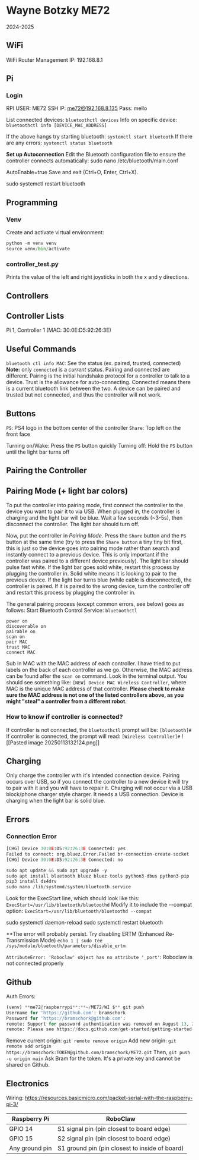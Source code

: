 # Wayne Botzky ME72

2024-2025

## WiFi

WiFi Router Management IP: 192.168.8.1

## Pi

### Login

RPI USER: ME72
SSH IP: me72@192.168.8.135
Pass: mello

List connected devices: `bluetoothctl devices`
Info on specific device: `bluetoothctl info [DEVICE_MAC_ADDRESS]`

If the above hangs try starting bluetooth: `systemctl start bluetooth`
If there are any errors: `systemctl status bluetooth`

**Set up Autoconnection**
Edit the Bluetooth configuration file to ensure the controller connects automatically:
sudo nano /etc/bluetooth/main.conf

AutoEnable=true
Save and exit (Ctrl+O, Enter, Ctrl+X).

sudo systemctl restart bluetooth

## Programming

### Venv

Create and activate virtual environment:

```python
python -m venv venv
source venv/bin/activate
```

### controller_test.py

Prints the value of the left and right joysticks in both the x and y directions.

## Controllers

## Controller Lists

Pi 1, Controller 1 (MAC: 30:0E:D5:92:26:3E)

## Useful Commands

`bluetooth ctl info MAC`: See the status (ex. paired, trusted, connected)
**Note:** only `connected` is a _current_ status. Pairing and connected are different. Pairing is the initial handshake protocol for a controller to talk to a device. Trust is the allowance for auto-connecting. Connected means there is a current bluetooth link between the two. A device can be paired and trusted but not connected, and thus the controller will not work.

## Buttons

`PS`: PS4 logo in the bottom center of the controller
`Share`: Top left on the front face

Turning on/Wake: Press the `PS` button quickly
Turning off: Hold the `PS` button until the light bar turns off

## Pairing the Controller

## Pairing Mode (+ light bar colors)

To put the controller into pairing mode, first connect the controller to the device you want to pair it to via USB. When plugged in, the controller is charging and the light bar will be blue. Wait a few seconds (~3-5s), then disconnect the controller. The light bar should turn off.

Now, put the controller in _Pairing Mode_. Press the `Share` button and the `PS` button at the same time (try to press the `Share button` a tiny tiny bit first, this is just so the device goes into pairing mode rather than search and instantly connect to a previous device. This is only important if the controller was paired to a different device previously). The light bar should pulse fast white. If the light bar goes sold white, restart this process by plugging the controller in. Solid white means it is looking to pair to the previous device. If the light bar turns blue (while cable is disconnected), the controller is paired. If it is paired to the wrong device, turn the controller off and restart this process by plugging the controller in.

The general pairing process (except common errors, see below) goes as follows:
Start Bluetooth Control Service: `bluetoothctl`

```
power on
discoverable on
pairable on
scan on
pair MAC
trust MAC
connect MAC
```

Sub in MAC with the MAC address of each controller. I have tried to put labels on the back of each controller as we go. Otherwise, the MAC address can be found after the `scan on` command. Look in the terminal output. You should see something like: `[NEW] Device MAC Wireless Controller`, where MAC is the unique MAC address of that controller. **Please check to make sure the MAC address is not one of the listed controllers above, as you might "steal" a controller from a different robot.**

### How to know if controller is connected?

If controller is not connected, the `bluetoothctl` prompt will be: `[bluetooth]#`
If controller is connected, the prompt will read: `[Wireless Controller]#`
![[Pasted image 20250113132124.png]]

## Charging

Only charge the controller with it's intended connection device. Pairing occurs over USB, so if you connect the controller to a new device it will try to pair with it and you will have to repair it. Charging will not occur via a USB block/phone charger style charger. It needs a USB connection. Device is charging when the light bar is solid blue.

## Errors

### Connection Error

```python
[CHG] Device 30:0E:D5:92:26:3E Connected: yes
Failed to connect: org.bluez.Error.Failed br-connection-create-socket
[CHG] Device 30:0E:D5:92:26:3E Connected: no
```

```python
sudo apt update && sudo apt upgrade -y
sudo apt install bluetooth bluez bluez-tools python3-dbus python3-pip
pip3 install ds4drv
sudo nano /lib/systemd/system/bluetooth.service
```

Look for the ExecStart line, which should look like this: `ExecStart=/usr/lib/bluetooth/bluetoothd`
Modify it to include the --compat option: `ExecStart=/usr/lib/bluetooth/bluetoothd --compat`

sudo systemctl daemon-reload
sudo systemctl restart bluetooth

\*\*The error will probably persist. Try disabling ERTM (Enhanced Re-Transmission Mode)
`echo 1 | sudo tee /sys/module/bluetooth/parameters/disable_ertm`

`AttributeError: 'Roboclaw' object has no attribute '_port'`: Roboclaw is not connected properly

## Github

Auth Errors:

```python
(venv) **me72@raspberrypi**:**~/ME72/WI $** git push
Username for 'https://github.com': bramschork
Password for 'https://bramschork@github.com': 
remote: Support for password authentication was removed on August 13, 2021.
remote: Please see https://docs.github.com/get-started/getting-started-with-git/about-remote-repositories#cloning-with-https-urls for information on currently recommended modes of authentication.
```

Remove current origin: `git remote remove origin`
Add new origin: `git remote add origin https://bramschork:TOKEN@github.com/bramschork/ME72.git`
Then, `git push -u origin main`
Ask Bram for the token. It's a private key and cannot be shared on Github.

## Electronics

Wiring: <https://resources.basicmicro.com/packet-serial-with-the-raspberry-pi-3/>

| **Raspberry Pi** | **RoboClaw**                                   |
| ---------------- | ---------------------------------------------- |
| GPIO 14          | S1 signal pin (pin closest to board edge)      |
| GPIO 15          | S2 signal pin (pin closest to board edge)      |
| Any ground pin   | S1 ground pin (pin closest to inside of board) |
